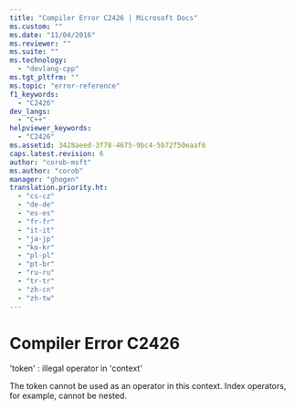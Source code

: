```yaml
---
title: "Compiler Error C2426 | Microsoft Docs"
ms.custom: ""
ms.date: "11/04/2016"
ms.reviewer: ""
ms.suite: ""
ms.technology: 
  - "devlang-cpp"
ms.tgt_pltfrm: ""
ms.topic: "error-reference"
f1_keywords: 
  - "C2426"
dev_langs: 
  - "C++"
helpviewer_keywords: 
  - "C2426"
ms.assetid: 3428aeed-3f78-4675-9bc4-5b72f50eaaf6
caps.latest.revision: 6
author: "corob-msft"
ms.author: "corob"
manager: "ghogen"
translation.priority.ht: 
  - "cs-cz"
  - "de-de"
  - "es-es"
  - "fr-fr"
  - "it-it"
  - "ja-jp"
  - "ko-kr"
  - "pl-pl"
  - "pt-br"
  - "ru-ru"
  - "tr-tr"
  - "zh-cn"
  - "zh-tw"
---
```

# Compiler Error C2426
'token' : illegal operator in 'context'  
  
 The token cannot be used as an operator in this context. Index operators, for example, cannot be nested.